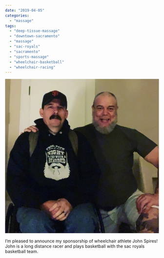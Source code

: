 ```yaml
---
date: "2019-04-05"
categories: 
  - "massage"
tags: 
  - "deep-tissue-massage"
  - "downtown-sacramento"
  - "massage"
  - "sac-royals"
  - "sacramento"
  - "sports-massage"
  - "wheelchair-basketball"
  - "wheelchair-racing"
---
```


![](images/tumblr_pph7mu82bK1qfdmqm_540.jpg)

I’m pleased to announce my sponsorship of wheelchair athlete John Spires! John is a long distance racer and plays basketball with the sac royals basketball team.
